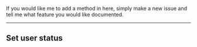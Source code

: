 If you would like me to add a method in here, simply make a new issue and tell me what feature you would like documented.

------------------------------------------
Set user status
------------------------------------------
